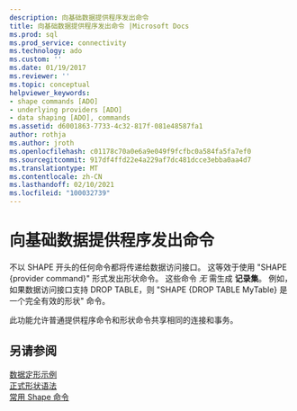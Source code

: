 ```yaml
---
description: 向基础数据提供程序发出命令
title: 向基础数据提供程序发出命令 |Microsoft Docs
ms.prod: sql
ms.prod_service: connectivity
ms.technology: ado
ms.custom: ''
ms.date: 01/19/2017
ms.reviewer: ''
ms.topic: conceptual
helpviewer_keywords:
- shape commands [ADO]
- underlying providers [ADO]
- data shaping [ADO], commands
ms.assetid: d6001863-7733-4c32-817f-081e48587fa1
author: rothja
ms.author: jroth
ms.openlocfilehash: c01178c70a0e6a9e049f9fcfbc0a584fa5fa7ef0
ms.sourcegitcommit: 917df4ffd22e4a229af7dc481dcce3ebba0aa4d7
ms.translationtype: MT
ms.contentlocale: zh-CN
ms.lasthandoff: 02/10/2021
ms.locfileid: "100032739"
---
```

# <a name="issuing-commands-to-the-underlying-data-provider"></a>向基础数据提供程序发出命令
不以 SHAPE 开头的任何命令都将传递给数据访问接口。 这等效于使用 "SHAPE {provider command}" 形式发出形状命令。 这些命令 *无* 需生成 **记录集**。 例如，如果数据访问接口支持 DROP TABLE，则 "SHAPE {DROP TABLE MyTable} 是一个完全有效的形状" 命令。  
  
 此功能允许普通提供程序命令和形状命令共享相同的连接和事务。  
  
## <a name="see-also"></a>另请参阅  
 [数据定形示例](./data-shaping-example.md)   
 [正式形状语法](./formal-shape-grammar.md)   
 [常用 Shape 命令](./shape-commands-in-general.md)